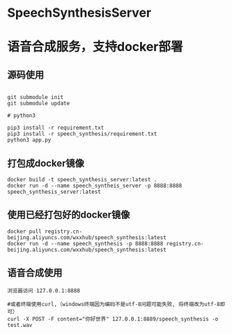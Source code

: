 # SpeechSynthesisServer
# 语音合成服务，支持docker部署

## 源码使用
```shell 

git submodule init
git submodule update

# python3 

pip3 install -r requirement.txt
pip3 install -r speech_synthesis/requirement.txt
python3 app.py
```

## 打包成docker镜像
```docker
docker build -t speech_synthesis_server:latest .
docker run -d --name speech_syntheis_server -p 8888:8888 speech_synthesis_server:latest
```

## 使用已经打包好的docker镜像
```
docker pull registry.cn-beijing.aliyuncs.com/wxxhub/speech_synthesis:latest
docker run -d --name speech_synthesis -p 8888:8888 registry.cn-beijing.aliyuncs.com/wxxhub/speech_synthesis:latest
```

## 语音合成使用
```
浏览器访问 127.0.0.1:8888

#或者终端使用curl,（windows终端因为编码不是utf-8问题可能失败, 将终端改为utf-8即可）
curl -X POST -F content="你好世界" 127.0.0.1:8889/speech_synthesis -o test.wav
```
